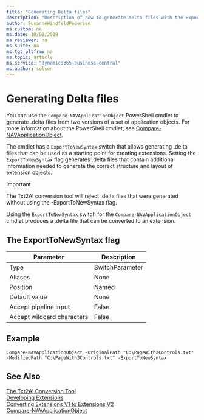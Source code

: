 ```yaml
---
title: "Generating Delta files"
description: "Description of how to generate delta files with the ExportToNewSyntax flag."
author: SusanneWindfeldPedersen
ms.custom: na
ms.date: 10/01/2019
ms.reviewer: na
ms.suite: na
ms.tgt_pltfrm: na
ms.topic: article
ms.service: "dynamics365-business-central"
ms.author: solsen
---
```


# Generating Delta files
You can use the `Compare-NAVApplicationObject` PowerShell cmdlet to generate .delta files from two versions of a set of application objects. For more information about the PowerShell cmdlet, see [Compare-NAVApplicationObject](https://docs.microsoft.com/en-us/powershell/module/microsoft.dynamics.nav.model.tools/compare-navapplicationobject?view=businesscentral-ps).

The cmdlet has a `ExportToNewSyntax` switch that allows generating .delta files that can be used as a starting point for creating extensions. Setting the `ExportToNewSyntax` flag generates .delta files that contain additional information needed to generate the correct structure and layout of extension objects.  

> [!IMPORTANT]  
> The Txt2Al conversion tool will reject .delta files that were generated without using the -ExportToNewSyntax flag.

Using the `ExportToNewSyntax` switch for the `Compare-NAVApplicationObject` cmdlet produces a .delta file that can be converted to an extension. 

## The ExportToNewSyntax flag

|Parameter      |Description|
|---------------|-----------|
|Type          |SwitchParameter|
|Aliases       |None|
|Position      |Named|
|Default value |None|
|Accept pipeline input      |False|
|Accept wildcard characters |False|

## Example
```
Compare-NAVApplicationObject -OriginalPath "C:\PageWith2Controls.txt" -ModifiedPath "C:\PageWith3Controls.txt" -ExportToNewSyntax
 ```

## See Also
[The Txt2Al Conversion Tool](devenv-txt2al-tool.md)  
[Developing Extensions](devenv-dev-overview.md)   
[Converting Extensions V1 to Extensions V2](devenv-upgrade-v1-to-v2-overview.md)  
[Compare-NAVApplicationObject](https://docs.microsoft.com/en-us/powershell/module/microsoft.dynamics.nav.model.tools/compare-navapplicationobject?view=businesscentral-ps)

